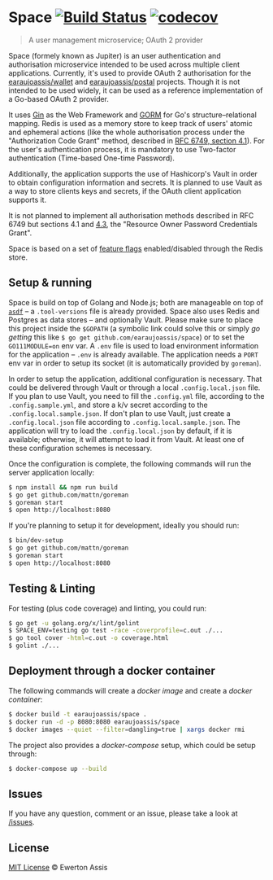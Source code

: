 # Space [![Build Status](https://travis-ci.com/earaujoassis/space.svg?branch=master)](https://travis-ci.com/earaujoassis/space) [![codecov](https://codecov.io/gh/earaujoassis/space/branch/master/graph/badge.svg)](https://codecov.io/gh/earaujoassis/space)

> A user management microservice; OAuth 2 provider

Space (formely known as Jupiter) is an user authentication and authorisation microservice intended to be used across
multiple client applications. Currently, it's used to provide OAuth 2 authorisation for the
[earaujoassis/wallet](https://github.com/earaujoassis/wallet) and [earaujoassis/postal](https://github.com/earaujoassis/postal)
projects. Though it is not intended to be used widely, it can be used as a reference implementation of a Go-based
OAuth 2 provider.

It uses [Gin](https://gin-gonic.github.io/gin/) as the Web Framework and [GORM](http://gorm.io/) for Go's
structure&ndash;relational mapping. Redis is used as a memory store to keep track of users' atomic and ephemeral actions
(like the whole authorisation process under the "Authorization Code Grant" method, described in
[RFC 6749, section 4.1](https://tools.ietf.org/html/rfc6749#section-4.1)). For the user's authentication process, it is
mandatory to use Two-factor authentication (Time-based One-time Password).

Additionally, the application supports the use of Hashicorp's Vault in order to obtain configuration information and
secrets. It is planned to use Vault as a way to store clients keys and secrets, if the OAuth client application supports it.

It is not planned to implement all authorisation methods described in RFC 6749 but sections 4.1 and [4.3](https://tools.ietf.org/html/rfc6749#section-4.3), the "Resource Owner Password Credentials Grant".

Space is based on a set of [feature flags](feature/features.md) enabled/disabled through the Redis store.

## Setup & running

Space is build on top of Golang and Node.js; both are manageable on top of [`asdf`](https://github.com/asdf-vm/asdf) –
a `.tool-versions` file is already provided. Space also uses Redis and Postgres as data stores – and optionally Vault.
Please make sure to place this project inside the `$GOPATH` (a symbolic link could solve this or
simply *go getting* this like `$ go get github.com/earaujoassis/space`) or to set the `GO111MODULE=on` env var. A `.env`
file is used to load environment information for the application – `.env` is already available. The application
needs a `PORT` env var in order to setup its socket (it is automatically provided by `goreman`).

In order to setup the application, additional configuration is necessary. That could be delivered through Vault or through
a local `.config.local.json` file. If you plan to use Vault, you need to fill the `.config.yml` file, according to the
`.config.sample.yml`, and store a k/v secret according to the `.config.local.sample.json`. If don't plan to use Vault,
just create a `.config.local.json` file according to `.config.local.sample.json`. The application will try to load the
`.config.local.json` by default, if it is available; otherwise, it will attempt to load it from Vault. At least one of these
configuration schemes is necessary.

Once the configuration is complete, the following commands will run the server application locally:

```sh
$ npm install && npm run build
$ go get github.com/mattn/goreman
$ goreman start
$ open http://localhost:8080
```

If you're planning to setup it for development, ideally you should run:

```sh
$ bin/dev-setup
$ go get github.com/mattn/goreman
$ goreman start
$ open http://localhost:8080
```

## Testing & Linting

For testing (plus code coverage) and linting, you could run:

```sh
$ go get -u golang.org/x/lint/golint
$ SPACE_ENV=testing go test -race -coverprofile=c.out ./...
$ go tool cover -html=c.out -o coverage.html
$ golint ./...
```

## Deployment through a docker container

The following commands will create a *docker image* and create a *docker container*:

```sh
$ docker build -t earaujoassis/space .
$ docker run -d -p 8080:8080 earaujoassis/space
$ docker images --quiet --filter=dangling=true | xargs docker rmi
```

The project also provides a *docker-compose* setup, which could be setup through:

```sh
$ docker-compose up --build
```

## Issues

If you have any question, comment or an issue, please take a look at [/issues](https://github.com/earaujoassis/space/issues).

## License

[MIT License](http://earaujoassis.mit-license.org/) &copy; Ewerton Assis

